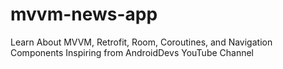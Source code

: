 # mvvm-news-app
Learn About MVVM, Retrofit, Room, Coroutines, and Navigation Components Inspiring from AndroidDevs YouTube Channel





